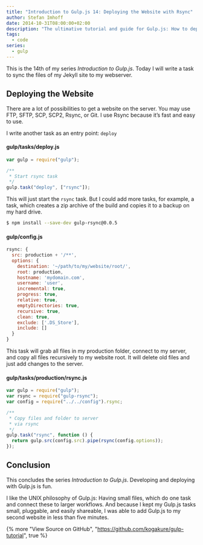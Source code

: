 ```yaml
---
title: "Introduction to Gulp.js 14: Deploying the Website with Rsync"
author: Stefan Imhoff
date: 2014-10-31T08:00:00+02:00
description: "The ultimative tutorial and guide for Gulp.js: How to deploy your website with rsync to your server."
tags:
  - code
series:
  - gulp
---
```


This is the 14th of my series _Introduction to Gulp.js_. Today I will write a task to sync the files of my Jekyll site to my webserver.

## Deploying the Website

There are a lot of possibilities to get a website on the server. You may use FTP, SFTP, SCP, SCP2, Rsync, or Git. I use Rsync because it’s fast and easy to use.

I write another task as an entry point: `deploy`

#### gulp/tasks/deploy.js

```javascript
var gulp = require("gulp");

/**
 * Start rsync task
 */
gulp.task("deploy", ["rsync"]);
```

This will just start the `rsync` task. But I could add more tasks, for example, a task, which creates a zip archive of the build and copies it to a backup on my hard drive.

```bash
$ npm install --save-dev gulp-rsync@0.0.5
```

#### gulp/config.js

```javascript
rsync: {
  src: production + '/**',
  options: {
    destination: '~/path/to/my/website/root/',
    root: production,
    hostname: 'mydomain.com',
    username: 'user',
    incremental: true,
    progress: true,
    relative: true,
    emptyDirectories: true,
    recursive: true,
    clean: true,
    exclude: ['.DS_Store'],
    include: []
  }
}
```

This task will grab all files in my production folder, connect to my server, and copy all files recursively to my website root. It will delete old files and just add changes to the server.

#### gulp/tasks/production/rsync.js

```javascript
var gulp = require("gulp");
var rsync = require("gulp-rsync");
var config = require("../../config").rsync;

/**
 * Copy files and folder to server
 * via rsync
 */
gulp.task("rsync", function () {
  return gulp.src(config.src).pipe(rsync(config.options));
});
```

## Conclusion

This concludes the series _Introduction to Gulp.js_. Developing and deploying with Gulp.js is fun.

I like the UNIX philosophy of Gulp.js: Having small files, which do one task and connect these to larger workflows. And because I kept my Gulp.js tasks small, pluggable, and easily shareable, I was able to add Gulp.js to my second website in less than five minutes.

{% more "View Source on GitHub", "https://github.com/kogakure/gulp-tutorial", true %}
